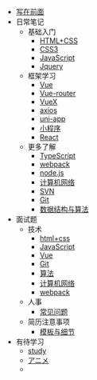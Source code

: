 - [写在前面](doc/guider.md)
- 日常笔记
    - 基础入门
        - [HTML+CSS](doc/notes/Basics/html+CSS.md)
        - [CSS3](doc/notes/Basics/CSS3.md)
        - [JavaScript](doc/notes/Basics/JavaScript.md)
        - [Jquery](doc/notes/Basics/Jquery.md)
    - 框架学习
        - [Vue](doc/notes/Frame/Vue.md)
        - [Vue-router](doc/notes/Frame/Vue-router.md)
        - [VueX](doc/notes/Frame/VueX.md)
        - [axios](doc/notes/Frame/axios.md)
        - [uni-app](doc/notes/Frame/uni-app.md)
        - [小程序](doc/notes/Frame/WeChat.md)
        - [React](doc/notes/Frame/React.md)
    - 更多了解
        - [TypeScript](doc/notes/More/TypeScript.md)
        - [webpack](doc/notes/More/webpack.md)
        - [node.js](doc/notes/More/node.js.md)
        - [计算机网络](doc/notes/More/Internet.md)
        - [SVN](doc/notes/More/SVN.md)
        - [Git](doc/notes/More/Git.md)
        - [数据结构与算法](doc/notes/More/algorithm.md)
- 面试题
    - 技术
        - [html+css](doc/interview/technology/formalCSS.md)
        - [JavaScript](doc/interview/technology/JavaScript.md)
        - [Vue](doc/interview/technology/Vue.md)
        - [Git](doc/interview/technology/git.md)
        - [算法](doc/interview/technology/suan.md)
        - [计算机网络](doc/interview/technology/internet.md)
        - [webpack](doc/interview/technology/webpack.md)
    - 人事
        - [常见问题](doc/interview/personal/Questions.md)
    - 简历注意事项
        - [模板与细节](doc/interview/resume/care.md)
- 有待学习
    - [study](doc/study/more.md)
    - [アニメ](doc/study/comic.md)
    - 
